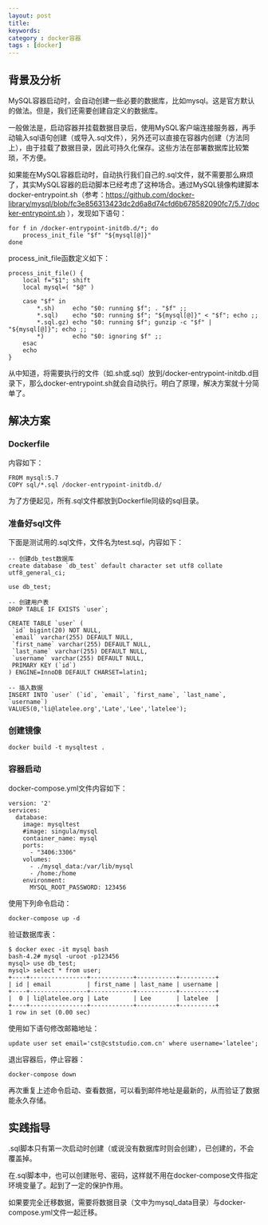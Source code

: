```yaml
---  
layout: post  
title: 
keywords:   
category : docker容器  
tags : [docker]  
---  
```

## 背景及分析
MySQL容器启动时，会自动创建一些必要的数据库，比如mysql。这是官方默认的做法。但是，我们还需要创建自定义的数据库。
<!-- more -->

一般做法是，启动容器并挂载数据目录后，使用MySQL客户端连接服务器，再手动输入sql语句创建（或导入.sql文件），另外还可以直接在容器内创建（方法同上），由于挂载了数据目录，因此可持久化保存。这些方法在部署数据库比较繁琐，不方便。

如果能在MySQL容器启动时，自动执行我们自己的.sql文件，就不需要那么麻烦了，其实MySQL容器的启动脚本已经考虑了这种场合。通过MySQL镜像构建脚本docker-entrypoint.sh（参考：https://github.com/docker-library/mysql/blob/fc3e856313423dc2d6a8d74cfd6b678582090fc7/5.7/docker-entrypoint.sh
），发现如下语句：
```
for f in /docker-entrypoint-initdb.d/*; do
    process_init_file "$f" "${mysql[@]}"
done
```
process_init_file函数定义如下：
```
process_init_file() {
	local f="$1"; shift
	local mysql=( "$@" )

	case "$f" in
		*.sh)     echo "$0: running $f"; . "$f" ;;
		*.sql)    echo "$0: running $f"; "${mysql[@]}" < "$f"; echo ;;
		*.sql.gz) echo "$0: running $f"; gunzip -c "$f" | "${mysql[@]}"; echo ;;
		*)        echo "$0: ignoring $f" ;;
	esac
	echo
}
```
从中知道，将需要执行的文件（如.sh或.sql）放到/docker-entrypoint-initdb.d目录下，那么docker-entrypoint.sh就会自动执行。明白了原理，解决方案就十分简单了。

## 解决方案

### Dockerfile
内容如下：
```
FROM mysql:5.7
COPY sql/*.sql /docker-entrypoint-initdb.d/
```
为了方便起见，所有.sql文件都放到Dockerfile同级的sql目录。

### 准备好sql文件
下面是测试用的.sql文件，文件名为test.sql，内容如下：
```
-- 创建db_test数据库
create database `db_test` default character set utf8 collate utf8_general_ci;
 
use db_test;
 
-- 创建用户表
DROP TABLE IF EXISTS `user`;
 
CREATE TABLE `user` (
 `id` bigint(20) NOT NULL,
 `email` varchar(255) DEFAULT NULL,
 `first_name` varchar(255) DEFAULT NULL,
 `last_name` varchar(255) DEFAULT NULL,
 `username` varchar(255) DEFAULT NULL,
 PRIMARY KEY (`id`)
) ENGINE=InnoDB DEFAULT CHARSET=latin1;
 
-- 插入数据
INSERT INTO `user` (`id`, `email`, `first_name`, `last_name`, `username`)
VALUES(0,'li@latelee.org','Late','Lee','latelee');
```

### 创建镜像
```
docker build -t mysqltest .
```

### 容器启动
docker-compose.yml文件内容如下：
```
version: '2'
services:
  database: 
    image: mysqltest
    #image: singula/mysql
    container_name: mysql
    ports:
      - "3406:3306"
    volumes:
      - ./mysql_data:/var/lib/mysql
      - /home:/home
    environment:
      MYSQL_ROOT_PASSWORD: 123456
```
使用下列命令启动：
```
docker-compose up -d
```
验证数据库表：
```
$ docker exec -it mysql bash
bash-4.2# mysql -uroot -p123456
mysql> use db_test;
mysql> select * from user;
+----+----------------+------------+-----------+----------+
| id | email          | first_name | last_name | username |
+----+----------------+------------+-----------+----------+
|  0 | li@latelee.org | Late       | Lee       | latelee  |
+----+----------------+------------+-----------+----------+
1 row in set (0.00 sec)
```

使用如下语句修改邮箱地址：
```
update user set email='cst@cststudio.com.cn' where username='latelee';
```
退出容器后，停止容器：
```
docker-compose down
```
再次重复上述命令启动、查看数据，可以看到邮件地址是最新的，从而验证了数据能永久存储。

## 实践指导
.sql脚本只有第一次启动时创建（或说没有数据库时则会创建），已创建的，不会覆盖掉。

在.sql脚本中，也可以创建账号、密码，这样就不用在docker-compose文件指定环境变量了。起到了一定的保护作用。

如果要完全迁移数据，需要将数据目录（文中为mysql_data目录）与docker-compose.yml文件一起迁移。
